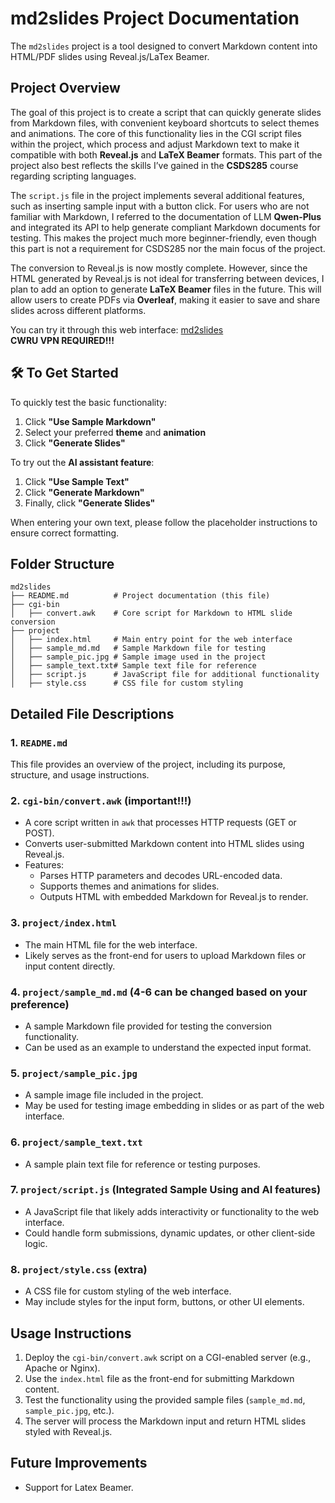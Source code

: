 # md2slides Project Documentation

The `md2slides` project is a tool designed to convert Markdown content into HTML/PDF slides using Reveal.js/LaTex Beamer. 

## Project Overview

The goal of this project is to create a script that can quickly generate slides from Markdown files, with convenient keyboard shortcuts to select themes and animations. The core of this functionality lies in the CGI script files within the project, which process and adjust Markdown text to make it compatible with both **Reveal.js** and **LaTeX Beamer** formats. This part of the project also best reflects the skills I’ve gained in the **CSDS285** course regarding scripting languages.

The `script.js` file in the project implements several additional features, such as inserting sample input with a button click. For users who are not familiar with Markdown, I referred to the documentation of LLM **Qwen-Plus** and integrated its API to help generate compliant Markdown documents for testing. This makes the project much more beginner-friendly, even though this part is not a requirement for CSDS285 nor the main focus of the project.

The conversion to Reveal.js is now mostly complete. However, since the HTML generated by Reveal.js is not ideal for transferring between devices, I plan to add an option to generate **LaTeX Beamer** files in the future. This will allow users to create PDFs via **Overleaf**, making it easier to save and share slides across different platforms.

You can try it through this web interface: [md2slides](http://eecslab-22.case.edu/~jxx583/project/)  
**CWRU VPN REQUIRED!!!**

## 🛠️ To Get Started

To quickly test the basic functionality:

1. Click **"Use Sample Markdown"**
2. Select your preferred **theme** and **animation**
3. Click **"Generate Slides"**

To try out the **AI assistant feature**:

1. Click **"Use Sample Text"**
2. Click **"Generate Markdown"**
3. Finally, click **"Generate Slides"**

When entering your own text, please follow the placeholder instructions to ensure correct formatting.

## Folder Structure

```
md2slides
├── README.md          # Project documentation (this file)
├── cgi-bin
│   ├── convert.awk    # Core script for Markdown to HTML slide conversion
├── project
│   ├── index.html     # Main entry point for the web interface
│   ├── sample_md.md   # Sample Markdown file for testing
│   ├── sample_pic.jpg # Sample image used in the project
│   ├── sample_text.txt# Sample text file for reference
│   ├── script.js      # JavaScript file for additional functionality
│   ├── style.css      # CSS file for custom styling
```

## Detailed File Descriptions

### 1. `README.md`

This file provides an overview of the project, including its purpose, structure, and usage instructions.

### 2. `cgi-bin/convert.awk` (important!!!)

- A core script written in `awk` that processes HTTP requests (GET or POST).
- Converts user-submitted Markdown content into HTML slides using Reveal.js.
- Features:
  - Parses HTTP parameters and decodes URL-encoded data.
  - Supports themes and animations for slides.
  - Outputs HTML with embedded Markdown for Reveal.js to render.

### 3. `project/index.html`

- The main HTML file for the web interface.
- Likely serves as the front-end for users to upload Markdown files or input content directly.

### 4. `project/sample_md.md` (4-6 can be changed based on your preference)

- A sample Markdown file provided for testing the conversion functionality.
- Can be used as an example to understand the expected input format.

### 5. `project/sample_pic.jpg`

- A sample image file included in the project.
- May be used for testing image embedding in slides or as part of the web interface.

### 6. `project/sample_text.txt`

- A sample plain text file for reference or testing purposes.

### 7. `project/script.js` (Integrated Sample Using and AI features)

- A JavaScript file that likely adds interactivity or functionality to the web interface.
- Could handle form submissions, dynamic updates, or other client-side logic.

### 8. `project/style.css` (extra)

- A CSS file for custom styling of the web interface.
- May include styles for the input form, buttons, or other UI elements.

## Usage Instructions

1. Deploy the `cgi-bin/convert.awk` script on a CGI-enabled server (e.g., Apache or Nginx).
2. Use the `index.html` file as the front-end for submitting Markdown content.
3. Test the functionality using the provided sample files (`sample_md.md`, `sample_pic.jpg`, etc.).
4. The server will process the Markdown input and return HTML slides styled with Reveal.js.

## Future Improvements

- Support for Latex Beamer.
